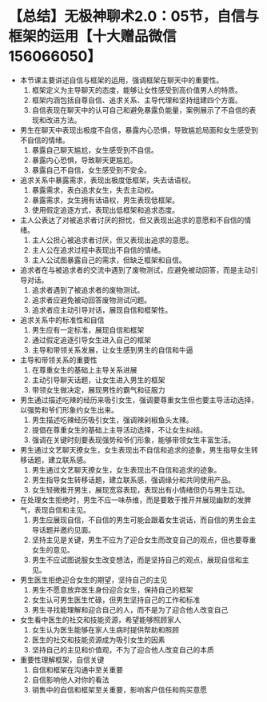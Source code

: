 # 【总结】无极神聊术2.0：05节，自信与框架的运用【十大赠品微信156066050】

-   本节课主要讲述自信与框架的运用，强调框架在聊天中的重要性。
    1.  框架定义为主导聊天的态度，能够让女性感受到高价值男人的特质。
    2.  框架内涵包括自尊自信、追求关系、主导代理和坚持组建四个方面。
    3.  自信表现在聊天中的认可自己和避免暴露负能量，案例展示了不自信的表现和改进方法。
-   男生在聊天中表现出极度不自信，暴露内心恐惧，导致尴尬局面和女生感受到不自信的情绪。
    1.  暴露自己聊天尴尬，女生感受到不自信。
    2.  暴露内心恐惧，导致聊天更尴尬。
    3.  暴露自己不自信，女生感受到不安全。
-   追求关系中暴露需求，表现出极度低框架，失去话语权。
    1.  暴露需求，表白追求女生，失去主动权。
    2.  暴露需求，女生拥有话语权，男生表现低框架。
    3.  使用假定追逐方式，表现出低框架和追求态度。
-   主人公表达了对被追求者讨厌的担忧，但又表现出追求的意愿和不自信的情绪。
    1.  主人公担心被追求者讨厌，但又表现出追求的意愿。
    2.  主人公在追求过程中表现出不自信的情绪。
    3.  主人公试图暴露自己的需求，但缺乏框架和自信。
-   追求者在与被追求者的交流中遇到了废物测试，应避免被动回答，而是主动引导对话。
    1.  追求者遇到了被追求者的废物测试。
    2.  追求者应避免被动回答废物测试问题。
    3.  追求者应主动引导对话，展现自信和框架性。
-   追求关系中的标准性和自信
    1.  男生应有一定标准，展现自信和框架
    2.  通过假定追逐引导女生进入自己的框架
    3.  主导和带领关系发展，让女生感到男生的自信和牛逼
-   主导和带领关系的重要性
    1.  在尊重女生的基础上主导关系进展
    2.  主动引导聊天话题，让女生进入男生的框架
    3.  带领女生做决定，展现男性的霸气和征服力
-   男生通过描述吃辣的经历来吸引女生，强调要尊重女生但也要主导活动选择，以强势和爷们形象约女生出来。
    1.  男生描述吃辣经历吸引女生，强调辣剁椒鱼头太辣。
    2.  提倡在尊重女生的基础上主导活动选择，不让女生纠结。
    3.  强调在关键时刻要表现强势和爷们形象，能够带领女生丰富生活。
-   男生通过文艺聊天撩女生，女生表现出不自信和追求的迹象，男生指导女生转移话题，建立联系感。
    1.  男生通过文艺聊天撩女生，女生表现出不自信和追求的迹象。
    2.  男生指导女生转移话题，建立联系感，强调缘分和共同使用产品。
    3.  女生轻微推开男生，展现宽容表现，表现出有小情绪但仍与男生互动。
-   在处理女生拒绝时，男生不应一味恭维，而是要敢于推开并展现幽默的发脾气，表现自信和主见。
    1.  男生应展现自信，不自信的男生可能会跟着女生说话，而自信的男生会主导话题并邀约见面。
    2.  坚持主见是关键，男生不应为了迎合女生而改变自己的观点，但也要尊重女生的意见。
    3.  男生不应试图说服女生改变想法，而是坚持自己的观点，展现自信和主见。
-   男生医生拒绝迎合女生的期望，坚持自己的主见
    1.  男生不愿意放弃医生身份迎合女生，保持自己的框架
    2.  女生认可男生医生忙碌，但男生坚持自己的工作和标准
    3.  男生寻找能理解和迎合自己的人，而不是为了迎合他人改变自己
-   女生看中医生的社交和技能资源，希望能够照顾家人
    1.  女生认为医生能够在家人生病时提供帮助和照顾
    2.  医生的社交和技能资源成为吸引女生的因素
    3.  坚持自己的主见和价值观，不为了迎合他人改变自己的本质
-   重要性理解框架，自信关键
    1.  自信和框架在沟通中至关重要
    2.  自信影响他人对你的看法
    3.  销售中的自信和框架至关重要，影响客户信任和购买意愿